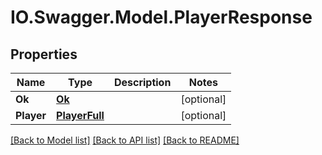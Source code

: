 # IO.Swagger.Model.PlayerResponse
## Properties

Name | Type | Description | Notes
------------ | ------------- | ------------- | -------------
**Ok** | [**Ok**](Ok.md) |  | [optional] 
**Player** | [**PlayerFull**](PlayerFull.md) |  | [optional] 

[[Back to Model list]](../README.md#documentation-for-models) [[Back to API list]](../README.md#documentation-for-api-endpoints) [[Back to README]](../README.md)

